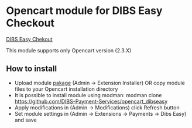 # Opencart module for DIBS Easy Checkout 
[DIBS Easy Chekout](http://tech.dibspayment.com/integrationguide)

This module supports only Opencart version (2.3.X)

## How to install

* Upload module [pakage](https://github.com/maxwhite/dibseasy_opencart/releases/tag/1.0.0)  (Admin -> Extension Installer) 
OR copy module files to your Opencart installation directory
* It is possible to install module using modman: modman clone https://github.com/DIBS-Payment-Services/opencart_dibseasy
* Apply modifications in (Admin -> Modifications) click Refresh button
* Set module settings in (Admin -> Extensions -> Payments -> Dibs Easy) and save
